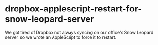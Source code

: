 dropbox-applescript-restart-for-snow-leopard-server
===================================================

We got tired of Dropbox not always syncing on our office's Snow Leopard server, so we wrote an AppleScript to force it to restart.